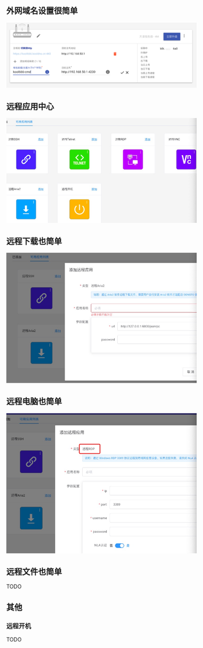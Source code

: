 ## 外网域名设置很简单

  ![image-20210202235150872](./koolshare_merlin/image-20210202235150872.png)

## 远程应用中心

  ![CloudApp](./cloudapp/cloudapp.jpeg)

## 远程下载也简单

  ![Aria2](./cloudapp/cloudapp-aria2.jpeg)

## 远程电脑也简单

  ![Windows远程](./cloudapp/cloudapp-rdp.jpeg)

## 远程文件也简单

TODO

## 其他

### 远程开机

TODO 

